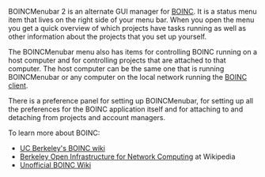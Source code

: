 BOINCMenubar 2 is an alternate GUI manager for [BOINC](http://boinc.berkeley.edu/ "Berkeley Open Infrastructure for Network Computing"). It is a status menu item that lives on the right side of your menu bar. When you open the menu you get a quick overview of which projects have tasks running as well as other information about the projects that you set up yourself.

The BOINCMenubar menu also has items for controlling BOINC running on a host computer and for controlling projects that are attached to that computer. The host computer can be the same one that is running BOINCMenubar or any computer on the local network running the [BOINC client](http://boinc.berkeley.edu/download.php "Download BOINC client software").

There is a preference panel for setting up BOINCMenubar, for setting up all the preferences for the BOINC application itself and for attaching to and detaching from projects and account managers.

To learn more about BOINC:

* [UC Berkeley's BOINC wiki](http://boinc.berkeley.edu/wiki/Main_Page "BOINC wiki at UC Berkeley")
* [Berkeley Open Infrastructure for Network Computing](http://en.wikipedia.org/wiki/Berkeley_Open_Infrastructure_for_Network_Computing "Berkeley Open Infrastructure for Network Computing at Wikipedia") at Wikipedia
* [Unofficial BOINC Wiki](http://www.boinc-wiki.info/ "Unofficial BOINC Wiki")
